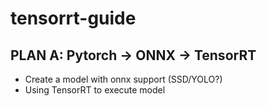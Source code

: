 # tensorrt-guide

## PLAN A: Pytorch ->  ONNX -> TensorRT
- Create a model with onnx support (SSD/YOLO?)
- Using TensorRT to execute model
